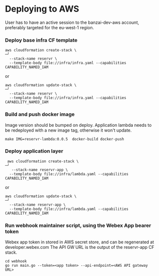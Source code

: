 # Deploying to AWS

User has to have an active session to the banzai-dev-aws account, preferably targeted for the eu-west-1 region.

### Deploy base infra CF template
```
aws cloudformation create-stack \                                                                                                                                                                                                                         ─╯
  --stack-name reservr \
  --template-body file://infra/infra.yaml --capabilities CAPABILITY_NAMED_IAM
```
or 
```
aws cloudformation update-stack \                                                                                                                                                                                                                         ─╯
  --stack-name reservr \
  --template-body file://infra/infra.yaml --capabilities CAPABILITY_NAMED_IAM
```

### Build and push docker image
Image version should be bumped on deploy. Application lambda needs to be redeployed with a new image tag, otherwise it won't update.
```
make IMG=reservr-lambda:0.0.5  docker-build docker-push
```

### Deploy application layer
```
 aws cloudformation create-stack \                                                                                                                                                                                                                         ─╯
   --stack-name reservr-app \
  --template-body file://infra/lambda.yaml --capabilities CAPABILITY_NAMED_IAM
```
or
```
aws cloudformation update-stack \                                                                                                                                                                                                                         ─╯
  --stack-name reservr-app \
  --template-body file://infra/lambda.yaml --capabilities CAPABILITY_NAMED_IAM
```

### Run webhook maintainer script, using the Webex App bearer token
Webex app token in stored in AWS secret store, and can be regenerated at developer.webex.com
The API GW URL is the output of the reservr-app CF stack.

```
cd webhook
go run main.go --token=<app token> --api-endpoint=<AWS API gateway URL>
```